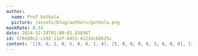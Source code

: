 ```yaml
---
author:
  name: Prof Gotkola
  picture: /assets/blog/authors/gotkola.png
maskRate: 0.33
date: 2024-12-24T01:00:01.838367
id: 678dd0c2-c192-11ef-b451-41234cb8625c
content: '[[9, 6, 2, 0, 5, 8, 0, 1, 4], [5, 0, 0, 0, 6, 3, 8, 0, 0], [3, 7, 8, 9, 0, 1, 6, 2, 5], [8, 9, 0, 3, 0, 5, 0, 0, 0], [4, 0, 5, 1, 0, 9, 2, 6, 8], [2, 1, 7, 6, 8, 0, 5, 9, 3], [1, 2, 0, 8, 9, 7, 0, 5, 6], [0, 8, 4, 0, 0, 6, 9, 3, 0], [6, 0, 9, 0, 3, 2, 7, 0, 0]]'
---
```


